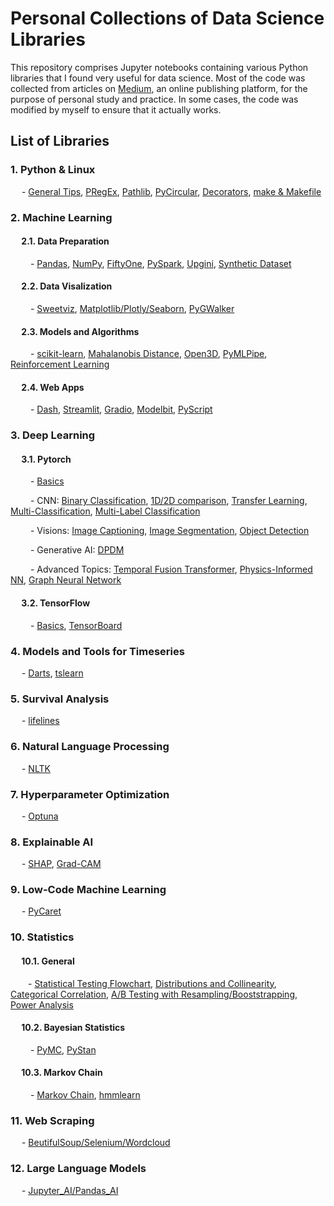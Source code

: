 # Personal Collections of Data Science Libraries

This repository comprises Jupyter notebooks containing various Python libraries that I found very useful for data science. Most of the code was collected from articles on [Medium](https://medium.com/), an online publishing platform, for the purpose of personal study and practice. In some cases, the code was modified by myself to ensure that it actually works.

## List of Libraries

### 1. Python & Linux
&emsp; - [General Tips](https://github.com/johnwslee/Data_Science_Libraries/tree/main/Python), [PRegEx](https://github.com/johnwslee/Data_Science_Libraries/blob/main/PRegEx/PRegEx_test.ipynb), [Pathlib](https://github.com/johnwslee/Data_Science_Libraries/tree/main/Pathlib), [PyCircular](https://github.com/johnwslee/Data_Science_Libraries/tree/main/PyCircular), [Decorators](https://github.com/johnwslee/Data_Science_Libraries/tree/main/decorators), [make & Makefile](https://github.com/johnwslee/Data_Science_Libraries/tree/main/make_and_Makefile)

### 2. Machine Learning

#### &emsp; 2.1. Data Preparation
&emsp;&emsp; - [Pandas](https://github.com/johnwslee/Data_Science_Libraries/tree/main/pandas), [NumPy](https://github.com/johnwslee/Data_Science_Libraries/tree/main/NumPy), [FiftyOne](https://github.com/johnwslee/Data_Science_Libraries/tree/main/FiftyOne), [PySpark](https://github.com/johnwslee/Data_Science_Libraries/tree/main/PySpark), [Upgini](https://github.com/johnwslee/Data_Science_Libraries/tree/main/Upgini), [Synthetic Dataset](https://github.com/johnwslee/Data_Science_Libraries/tree/main/synthetic_dataset)

#### &emsp; 2.2. Data Visalization 
&emsp;&emsp; - [Sweetviz](https://github.com/johnwslee/Data_Science_Libraries/tree/main/Sweetviz), [Matplotlib/Plotly/Seaborn](https://github.com/johnwslee/Data_Science_Libraries/tree/main/data_visualization), [PyGWalker](https://github.com/johnwslee/Data_Science_Libraries/tree/main/PyGWalker)

#### &emsp; 2.3. Models and Algorithms
&emsp;&emsp; - [scikit-learn](https://github.com/johnwslee/Data_Science_Libraries/tree/main/scikit-learn), [Mahalanobis Distance](https://github.com/johnwslee/Data_Science_Libraries/tree/main/Mahalanobis_distance), [Open3D](https://github.com/johnwslee/Data_Science_Libraries/tree/main/Open3D), [PyMLPipe](https://github.com/johnwslee/Data_Science_Libraries/tree/main/PyMLPipe), [Reinforcement Learning](https://github.com/johnwslee/Data_Science_Libraries/tree/main/Reinforcement_Learning)

#### &emsp; 2.4. Web Apps
&emsp;&emsp; - [Dash](https://github.com/johnwslee/Data_Science_Libraries/tree/main/Dash), [Streamlit](https://github.com/johnwslee/Data_Science_Libraries/tree/main/Datature_with_Streamlit), [Gradio](https://github.com/johnwslee/Data_Science_Libraries/tree/main/Gradio), [Modelbit](https://github.com/johnwslee/Data_Science_Libraries/tree/main/Modelbit), [PyScript](https://github.com/johnwslee/Data_Science_Libraries/tree/main/PyScript)

### 3. Deep Learning
#### &emsp; 3.1. Pytorch
&emsp;&emsp; - [Basics](https://github.com/johnwslee/Data_Science_Libraries/tree/main/PyTorch/tutorials_and_practices)

&emsp;&emsp; - CNN: [Binary Classification](https://github.com/johnwslee/Data_Science_Libraries/tree/main/PyTorch/binary_classification), [1D/2D comparison](https://github.com/johnwslee/Data_Science_Libraries/tree/main/PyTorch/CNN_1d_to_2d_comparison), [Transfer Learning](https://github.com/johnwslee/Data_Science_Libraries/tree/main/PyTorch/CNN_with_transfer_learning), [Multi-Classification](https://github.com/johnwslee/Data_Science_Libraries/tree/main/PyTorch/image_multi_classification), [Multi-Label Classification](https://github.com/johnwslee/Data_Science_Libraries/tree/main/PyTorch/image_multi-label_classification)

&emsp;&emsp; - Visions: [Image Captioning](https://github.com/johnwslee/Data_Science_Libraries/tree/main/PyTorch/image_captioning), [Image Segmentation](https://github.com/johnwslee/Data_Science_Libraries/tree/main/PyTorch/image_segmentation), [Object Detection](https://github.com/johnwslee/Data_Science_Libraries/tree/main/PyTorch/object_detection)

&emsp;&emsp; - Generative AI: [DPDM](https://github.com/johnwslee/Data_Science_Libraries/tree/main/PyTorch/denoising_diffusion_probability_model)

&emsp;&emsp; - Advanced Topics: [Temporal Fusion Transformer](https://github.com/johnwslee/Data_Science_Libraries/tree/main/PyTorch/temporal_fusion_transformer), [Physics-Informed NN](https://github.com/johnwslee/Data_Science_Libraries/tree/main/PyTorch/Physics_Informed_Neural_Network), [Graph Neural Network](https://github.com/johnwslee/Data_Science_Libraries/tree/main/PyTorch/Graph_Neural_Network)

#### &emsp; 3.2. TensorFlow
&emsp;&emsp; - [Basics](https://github.com/johnwslee/Data_Science_Libraries/tree/main/TensorFlow2), [TensorBoard](https://github.com/johnwslee/Data_Science_Libraries/tree/main/TensorFlow2/TensorBoard)

### 4. Models and Tools for Timeseries
&emsp; - [Darts](https://github.com/johnwslee/Data_Science_Libraries/tree/main/Darts), [tslearn](https://github.com/johnwslee/Data_Science_Libraries/tree/main/tslearn)

### 5. Survival Analysis
&emsp; - [lifelines](https://github.com/johnwslee/Data_Science_Libraries/tree/main/lifelines)

### 6. Natural Language Processing
&emsp; - [NLTK](https://github.com/johnwslee/Data_Science_Libraries/tree/main/NLTK)

### 7. Hyperparameter Optimization
&emsp; - [Optuna](https://github.com/johnwslee/Data_Science_Libraries/tree/main/Optuna)

### 8. Explainable AI
&emsp; - [SHAP](https://github.com/johnwslee/Data_Science_Libraries/tree/main/SHAP), [Grad-CAM](https://github.com/johnwslee/Data_Science_Libraries/tree/main/PyTorch/Grad-CAM)

### 9. Low-Code Machine Learning
&emsp; - [PyCaret](https://github.com/johnwslee/Data_Science_Libraries/tree/main/PyCaret)

### 10. Statistics
#### &emsp; 10.1. General
&emsp;&emsp;- [Statistical Testing Flowchart](https://github.com/johnwslee/Data_Science_Libraries/blob/main/statistics_related/Statistical_Testing_Flowchart.ipynb), [Distributions and Collinearity](https://github.com/johnwslee/Data_Science_Libraries/tree/main/statistics_related), [Categorical Correlation](https://github.com/johnwslee/Data_Science_Libraries/blob/main/statistics_related/Medium_Search_for_Categorical_Correlation.ipynb), [A/B Testing with Resampling/Booststrapping](https://github.com/johnwslee/Data_Science_Libraries/blob/main/statistics_related/Medium_Statistical_Experiments_with_Resampling.ipynb), [Power Analysis](https://github.com/johnwslee/Data_Science_Libraries/blob/main/statistics_related/Medium_Introduction_to_Power_Analysis.ipynb)

#### &emsp; 10.2. Bayesian Statistics
&emsp;&emsp; - [PyMC](https://github.com/johnwslee/Data_Science_Libraries/tree/main/PyMC), [PyStan](https://github.com/johnwslee/Data_Science_Libraries/tree/main/PyStan)

#### &emsp; 10.3. Markov Chain
&emsp;&emsp; - [Markov Chain](https://github.com/johnwslee/Data_Science_Libraries/tree/main/Markov_chain), [hmmlearn](https://github.com/johnwslee/Data_Science_Libraries/tree/main/hmmlearn)

### 11. Web Scraping
&emsp; - [BeutifulSoup/Selenium/Wordcloud](https://github.com/johnwslee/Data_Science_Libraries/tree/main/web_scraping)

### 12. Large Language Models
&emsp; - [Jupyter_AI/Pandas_AI](https://github.com/johnwslee/Data_Science_Libraries/tree/main/GPT_application)
